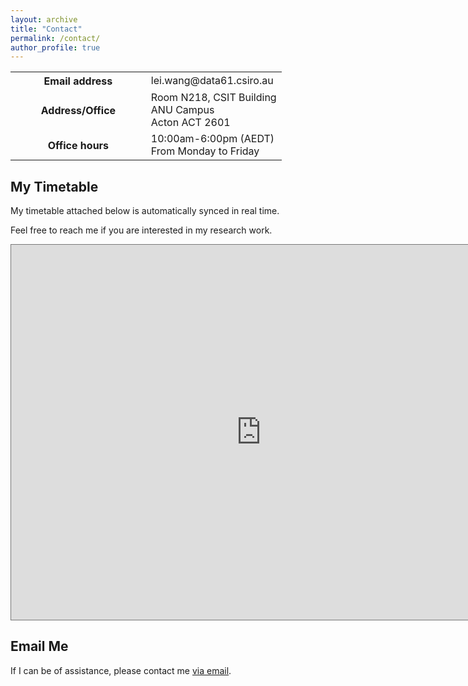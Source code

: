 ```yaml
---
layout: archive
title: "Contact"
permalink: /contact/
author_profile: true
---
```



<div>
<table style="white-space:nowrap; width:100%; border: none;">
  <tr>
    <th style="width:50%; white-space:nowrap; border: none;">Email address</th>
    <td style="width:50%; white-space:nowrap; border: none;">lei.wang@data61.csiro.au</td>
  </tr>
  <tr>
    <th style="width:50%; white-space:nowrap; border: none;">Address/Office</th>
    <td style="width:50%; white-space:nowrap; border: none;">Room N218, CSIT Building <br> ANU Campus <br> Acton ACT 2601</td>
  </tr>
  <tr>
    <th style="width:50%; white-space:nowrap; border: none;">Office hours</th>
    <td style="width:50%; white-space:nowrap; border: none;">10:00am-6:00pm (AEDT) <br> From Monday to Friday</td>
  </tr>
</table>
</div>

<h2>My Timetable</h2>

<!-- My working hours in the office are: 10:00am to 6:00pm (AEDT) from Monday to Friday.  -->

My timetable attached below is automatically synced in real time.

Feel free to reach me if you are interested in my research work.

<iframe src="https://calendar.google.com/calendar/embed?height=600&wkst=1&bgcolor=%23ffffff&ctz=Australia%2FSydney&showTitle=0&showNav=0&mode=WEEK&showPrint=0&showTabs=0&showCalendars=0&showTz=1&src=bGVpLndAYW51LmVkdS5hdQ&src=ZW4uYXVzdHJhbGlhbiNob2xpZGF5QGdyb3VwLnYuY2FsZW5kYXIuZ29vZ2xlLmNvbQ&color=%23039BE5&color=%230B8043" style="border:solid 1px #777" width="800" height="600" frameborder="0" scrolling="no"></iframe>

<!-- <p>&nbsp;</p> -->

<h2>Email Me</h2>


If I can be of assistance, please contact me [via email](mailto:lei.wang@data61.csiro.au).


